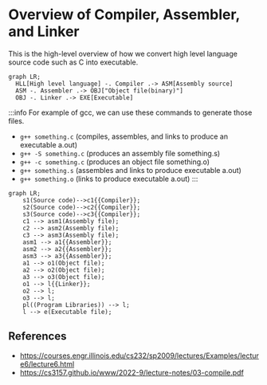 # Overview of Compiler, Assembler, and Linker

This is the high-level overview of how we convert high level language source code such as C into executable.

```mermaid
graph LR;
  HLL[High level language] -. Compiler .-> ASM[Assembly source]
  ASM -. Assembler .-> OBJ["Object file(binary)"]
  OBJ -. Linker .-> EXE[Executable]
```

:::info
For example of gcc, we can use these commands to generate those files.

- `g++ something.c` (compiles, assembles, and links to produce an executable a.out)
- `g++ -S something.c` (produces an assembly file something.s)
- `g++ -c something.c` (produces an object file something.o)
- `g++ something.s` (assembles and links to produce executable a.out)
- `g++ something.o` (links to produce executable a.out)
:::

```mermaid
graph LR;
    s1(Source code)-->c1{{Compiler}};
    s2(Source code)-->c2{{Compiler}};
    s3(Source code)-->c3{{Compiler}};
    c1 --> asm1(Assembly file);
    c2 --> asm2(Assembly file);
    c3 --> asm3(Assembly file);
    asm1 --> a1{{Assembler}};
    asm2 --> a2{{Assembler}};
    asm3 --> a3{{Assembler}};
    a1 --> o1(Object file);
    a2 --> o2(Object file);
    a3 --> o3(Object file);
    o1 --> l{{Linker}};
    o2 --> l;
    o3 --> l;
    pl((Program Libraries)) --> l;
    l --> e(Executable file);
```

## References

- <https://courses.engr.illinois.edu/cs232/sp2009/lectures/Examples/lecture6/lecture6.html>
- <https://cs3157.github.io/www/2022-9/lecture-notes/03-compile.pdf>
